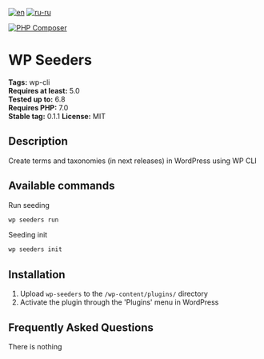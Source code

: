 [![en](https://img.shields.io/badge/lang-en-red.svg)](https://github.com/aigen31/wp-seeders/blob/master/README.md)
[![ru-ru](https://img.shields.io/badge/lang-ru--ru-green.svg)](https://github.com/aigen31/wp-seeders/blob/master/README.ru-ru.md)

[![PHP Composer](https://github.com/aigen31/wp-seeders/actions/workflows/php.yml/badge.svg)](https://github.com/aigen31/wp-seeders/actions/workflows/php.yml)

# WP Seeders #
**Tags:** wp-cli  
**Requires at least:** 5.0  
**Tested up to:** 6.8  
**Requires PHP:** 7.0  
**Stable tag:** 0.1.1
**License:** MIT

## Description ##

Create terms and taxonomies (in next releases) in WordPress using WP CLI

## Available commands ##

Run seeding
```bash
wp seeders run
```

Seeding init
```bash
wp seeders init
```

## Installation ##

1. Upload `wp-seeders` to the `/wp-content/plugins/` directory
2. Activate the plugin through the 'Plugins' menu in WordPress

## Frequently Asked Questions ##

There is nothing